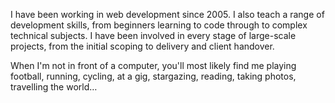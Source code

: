 I have been working in web development since 2005. I also teach a range of development skills, from beginners learning to code through to complex technical subjects. I have been involved in every stage of large-scale projects, from the initial scoping to delivery and client handover.

When I'm not in front of a computer, you'll most likely find me playing football, running, cycling, at a gig, stargazing, reading, taking photos, travelling the world&hellip;
